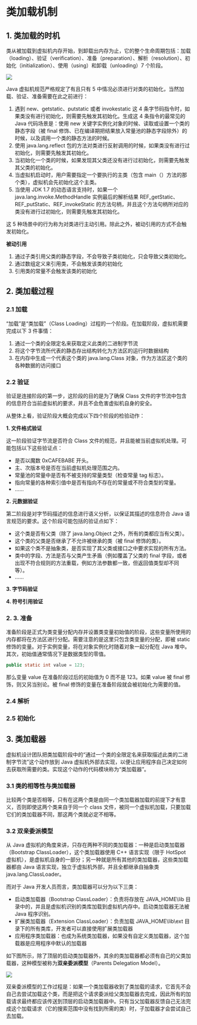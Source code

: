 # 类加载机制

## 1. 类加载的时机

类从被加载到虚拟机内存开始，到卸载出内存为止，它的整个生命周期包括：加载（loading）、验证（verification）、准备（preparation）、解析（resolution）、初始化（initialization）、使用（using）和卸载（unloading）7 个阶段。

![](http://oqag5mdvp.bkt.clouddn.com/201804221220_632.png)

Java 虚拟机规范严格规定了有且只有 5 中情况必须进行对类的初始化，当然加载、验证、准备需要在此之前进行：

1. 遇到 new、getstatic、putstatic 或者 invokestatic 这 4 条字节码指令时，如果类没有进行初始化，则需要先触发其初始化。生成这 4 条指令的最常见的 Java 代码场景是：使用 new 关键字实例化对象的时候、读取或设置一个类的静态字段（被 final 修饰、已在编译期把结果放入常量池的静态字段除外）的时候，以及调用一个类的静态方法的时候。
2. 使用 java.lang.reflect 包的方法对类进行反射调用的时候，如果类没有进行过初始化，则需要先触发其初始化。
3. 当初始化一个类的时候，如果发现其父类还没有进行过初始化，则需要先触发其父类的初始化。
4. 当虚拟机启动时，用户需要指定一个要执行的主类（包含 main（）方法的那个类），虚拟机会先初始化这个主类。
5. 当使用 JDK 1.7 的动态语言支持时，如果一个 java.lang.invoke.MethodHandle 实例最后的解析结果 REF_getStatic、REF_putStatic、REF_invokeStatic 的方法句柄，并且这个方法句柄所对应的类没有进行过初始化，则需要先触发其初始化。

这 5 种场景中的行为称为对类进行主动引用。除此之外，被动引用的方式不会触发初始化。

**被动引用**

1. 通过子类引用父类的静态字段，不会导致子类初始化，只会导致父类初始化。
2. 通过数组定义来引用类，不会触发该类的初始化
3. 引用类的常量不会触发该类的初始化

## 2. 类加载过程

### 2.1 加载

“加载”是“类加载”（Class Loading）过程的一个阶段。在加载阶段，虚拟机需要完成以下 3 件事情：

1. 通过一个类的全限定名来获取定义此类的二进制字节流
2. 将这个字节流所代表的静态存出结构转化为方法区的运行时数据结构
3. 在内存中生成一个代表这个类的 java.lang.Class 对象，作为方法区这个类的各种数据的访问接口

### 2.2 验证

验证是连接阶段的第一步，这阶段的目的是为了确保 Class 文件的字节流中包含的信息符合当前虚拟机的要求，并且不会危害虚拟机自身的安全。

从整体上看，验证阶段大概会完成以下四个阶段的检验动作：

**1. 文件格式验证**

这一阶段验证字节流是否符合 Class 文件的规范，并且能被当前虚拟机处理。可能包括以下这些验证点：

- 是否以魔数 0xCAFEBABE 开头。
- 主、次版本号是否在当前虚拟机处理范围之内。
- 常量池的常量中是否有不被支持的常量类型（检查常量 tag 标志）。
- 指向常量的各种索引值中是否有指向不存在的常量或不符合类型的常量。
- ……

**2. 元数据验证**

第二阶段是对字节码描述的信息进行语义分析，以保证其描述的信息符合 Java 语言规范的要求。这个阶段可能包括的验证点如下：

- 这个类是否有父类（除了 java.lang.Object 之外，所有的类都应当有父类）。
- 这个类的父类是否继承了不允许被继承的类（被 final 修饰的类）。
- 如果这个类不是抽象类，是否实现了其父类或接口之中要求实现的所有方法。
- 类中的字段、方法是否与父类产生矛盾（例如覆盖了父类的 final 字段，或者出现不符合规则的方法重载，例如方法参数都一致，但返回值类型却不同等）。
- ……

**3. 字节码验证**

**4. 符号引用验证**

### 2. 3. 准备

准备阶段是正式为类变量分配内存并设置类变量初始值的阶段，这些变量所使用的内存都将在方法区进行分配。需要注意的是这里只包含类变量的分配，即被 static 修饰的变量。对于实例变量，将在对象实例化时随着对象一起分配在 Java 堆中。其次，初始值通常情况下是数据类型的零值。

```java
public static int value = 123;
```

那么变量 value 在准备阶段过后的初始值为 0 而不是 123。如果 value 被 final 修饰，则又另当别论。被 final 修饰的变量在准备阶段就会被初始化为需要的值。

### 2.4 解析

### 2.5 初始化

## 3. 类加载器

虚拟机设计团队把类加载阶段中的“通过一个类的全限定名来获取描述此类的二进制字节流”这个动作放到 Java 虚拟机外部去实现，以便让应用程序自己决定如何去获取所需要的类。实现这个动作的代码模块称为“类加载器”。

### 3.1 类的相等性与类加载器

比较两个类是否相等，只有在这两个类是由同一个类加载器加载的前提下才有意义，否则即使这两个类来自于同一个 class 文件，被同一个虚拟机加载，只要加载它们的类加载器不同，那这两个类就必定不相等。

### 3.2 双亲委派模型

从 Java 虚拟机的角度来讲，只存在两种不同的类加载器：一种是启动类加载器（Bootstrap ClassLoader），这个类加载器使用 C++ 语言实现（限于 HotSpot 虚拟机），是虚拟机自身的一部分；另一种就是所有其他的类加载器，这些类加载器都由 Java 语言实现，独立于虚拟机外部，并且全都继承自抽象类 java.lang.ClassLoader。

而对于 Java 开发人员而言，类加载器可以分为以下三类：

- 启动类加载器（Bootstrap ClassLoader）：负责将存放在 JAVA_HOME\lib 目录中的，并且是虚拟机识别的类库加载到虚拟机内存中。启动类加载器无法被 Java 程序识别。
- 扩展类加载器（Extension ClassLoader）：负责加载 JAVA_HOME\lib\ext 目录下的所有类库，开发者可以直接使用扩展类加载器
- 应用程序类加载器：也成为系统类加载器，如果没有自定义类加载器，这个加载器是应用程序中默认的加载器

如下图所示，除了顶层的启动类加载器外，其余的类加载器都必须有自己的父类加载器，这种模型被称为**双亲委派模型**（Parents Delegation Model）。

![](http://oqag5mdvp.bkt.clouddn.com/201804221438_216.png)

双亲委派模型的工作过程是：如果一个类加载器收到了类加载的请求，它首先不会自己去尝试加载这个类，而是把这个请求委派给父类加载器去完成，因此所有的加载请求最终都应该传送到顶层的启动类加载器中。只有当父加载器反馈自己无法完成这个加载请求（它的搜索范围中没有找到所需的类）时，子加载器才会尝试自己去加载。